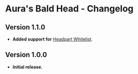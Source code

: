 # Aura's Bald Head - Changelog

## Version 1.1.0

- **Added support for** [Headpart Whitelist](https://www.nexusmods.com/skyrimspecialedition/mods/106126).

## Version 1.0.0

- **Initial release.**
